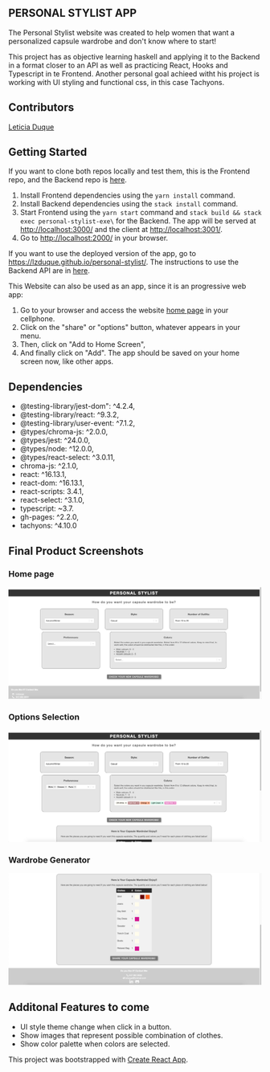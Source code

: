 ## PERSONAL STYLIST APP

The Personal Stylist website was created to help women that want a personalized capsule wardrobe and don't know where to start!

This project has as objective learning haskell and applying it to the Backend in a format closer to an API as well as practicing React, Hooks and Typescript in te Frontend. Another personal goal achieed witht his project is working with UI styling and functional css, in this case Tachyons.

## Contributors

[Leticia Duque](https://github.com/Lzduque) 

## Getting Started

If you want to clone both repos locally and test them, this is the Frontend repo, and the Backend repo is [here](https://github.com/Lzduque/personal-stylist-api).

1. Install Frontend dependencies using the `yarn install` command.
2. Install Backend dependencies using the `stack install` command.
3. Start Frontend using the `yarn start` command and `stack build && stack exec personal-stylist-exe\` for the Backend. The app will be served at <http://localhost:3000/> and the client at <http://localhost:3001/>.
4. Go to <http://localhost:2000/> in your browser.

If you want to use the deployed version of the app, go to <https://lzduque.github.io/personal-stylist/>. The instructions to use the Backend API are in [here](https://github.com/Lzduque/personal-stylist-api).

This Website can also be used as an app, since it is an progressive web app:

1. Go to your browser and access the website [home page](https://lzduque.github.io/personal-stylist/) in your cellphone.
2. Click on the "share" or "options" button, whatever appears in your menu.
3. Then, click on "Add to Home Screen", 
4. And finally click on "Add". The app should be saved on your home screen now, like other apps.

## Dependencies

- @testing-library/jest-dom": ^4.2.4,
- @testing-library/react: ^9.3.2,
- @testing-library/user-event: ^7.1.2,
- @types/chroma-js: ^2.0.0,
- @types/jest: ^24.0.0,
- @types/node: ^12.0.0,
- @types/react-select: ^3.0.11,
- chroma-js: ^2.1.0,
- react: ^16.13.1,
- react-dom: ^16.13.1,
- react-scripts: 3.4.1,
- react-select: ^3.1.0,
- typescript: ~3.7.
- gh-pages: ^2.2.0,
- tachyons: ^4.10.0

## Final Product Screenshots

### Home page
!["Home page"](https://github.com/Lzduque/personal-stylist/blob/master/public/APP_HOME_PAGE.png?raw=true)

### Options Selection
!["Recipe Book Page"](https://github.com/Lzduque/personal-stylist/blob/master/public/APP_SELECTION.png?raw=true)

### Wardrobe Generator
!["Wardrobe Generator"](https://github.com/Lzduque/personal-stylist/blob/master/public/APP_WARDROBE.png?raw=true)


## Additonal Features to come

- UI style theme change when click in a button.
- Show images that represent possible combination of clothes.
- Show color palette when colors are selected.

This project was bootstrapped with [Create React App](https://github.com/facebook/create-react-app).
